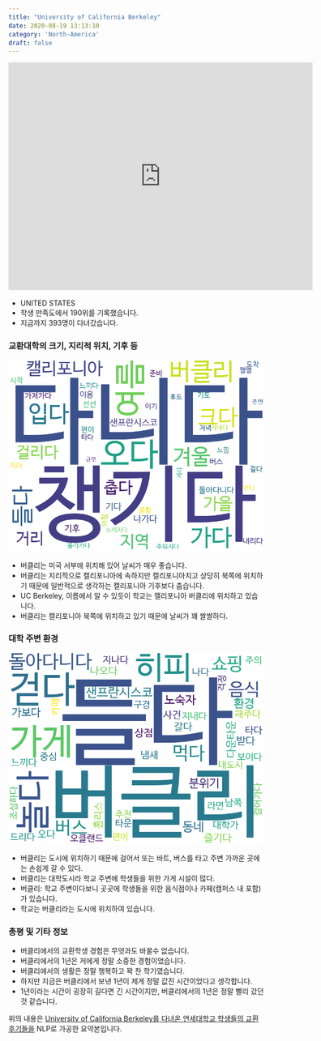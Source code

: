 ```yaml
---
title: "University of California Berkeley"
date: 2020-08-19 13:13:10
category: 'North-America'
draft: false
---
```


<iframe
width="600"
height="450"
frameborder="0" style="border:0"
src="https://www.google.com/maps/embed/v1/place?key=AIzaSyC9e1AME-pVmWC4hBpFdu5S4dKzyepa3HQ&q=University+of+California+Berkeley&center=37.8718992,-122.2585399&zoom=14" allowfullscreen>
</iframe>

* UNITED STATES
* 학생 만족도에서 190위를 기록했습니다.
* 지금까지 393명이 다녀갔습니다. 

### 교환대학의 크기, 지리적 위치, 기후 등

![gen_info-WordCloud](../univ_wordclouds_okt/gen_info/US000188_gen_info_okt.png)

* 버클리는 미국 서부에 위치해 있어 날씨가 매우 좋습니다.
* 버클리는 지리적으로 캘리포니아에 속하지만 캘리포니아치고 상당히 북쪽에 위치하기 때문에 일반적으로 생각하는 캘리포니아 기후보다 춥습니다.
* UC Berkeley, 이름에서 알 수 있듯이 학교는 캘리포니아 버클리에 위치하고 있습니다.
* 버클리는 캘리포니아 북쪽에 위치하고 있기 때문에 날씨가 꽤 쌀쌀하다.


### 대학 주변 환경

![env_info-WordCloud](../univ_wordclouds_okt/env_info/US000188_env_info_okt.png)

* 버클리는 도시에 위치하기 때문에 걸어서 또는 바트, 버스를 타고 주변 가까운 곳에는 손쉽게 갈 수 있다.
* 버클리는 대학도시라 학교 주변에 학생들을 위한 가게 시설이 많다.
* 버클리: 학교 주변이다보니 곳곳에 학생들을 위한 음식점이나 카페(캠퍼스 내 포함)가 있습니다.
* 학교는 버클리라는 도시에 위치하여 있습니다.


### 총평 및 기타 정보 
* 버클리에서의 교환학생 경험은 무엇과도 바꿀수 없습니다.
* 버클리에서의 1년은 저에게 정말 소중한 경험이었습니다.
* 버클리에서의 생활은 정말 행복하고 꽉 찬 학기였습니다.
* 하지만 지금은 버클리에서 보낸 1년이 제게 정말 값진 시간이었다고 생각합니다.
* 1년이라는 시간이 굉장히 길다면 긴 시간이지만, 버클리에서의 1년은 정말 빨리 갔던 것 같습니다.


위의 내용은 [University of California Berkeley를 다녀온 연세대학교 학생들의 교환 후기들을](http://oia.yonsei.ac.kr/partner/expReport.asp?ucode=US000188&bgbn=A) NLP로 가공한 요약본입니다. 

